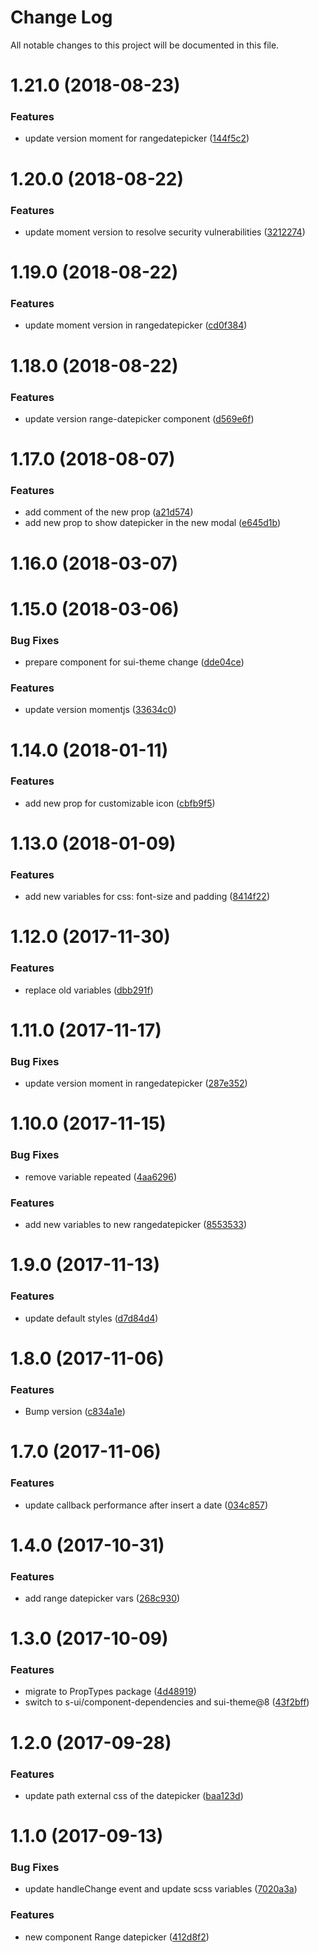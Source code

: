 # Change Log

All notable changes to this project will be documented in this file.

<a name="1.21.0"></a>
# 1.21.0 (2018-08-23)


### Features

* update version moment for rangedatepicker ([144f5c2](https://github.com/SUI-Components/sui-components/commit/144f5c2))



<a name="1.20.0"></a>
# 1.20.0 (2018-08-22)


### Features

* update moment version to resolve security vulnerabilities ([3212274](https://github.com/SUI-Components/sui-components/commit/3212274))



<a name="1.19.0"></a>
# 1.19.0 (2018-08-22)


### Features

* update moment version in rangedatepicker ([cd0f384](https://github.com/SUI-Components/sui-components/commit/cd0f384))



<a name="1.18.0"></a>
# 1.18.0 (2018-08-22)


### Features

* update version range-datepicker component ([d569e6f](https://github.com/SUI-Components/sui-components/commit/d569e6f))



<a name="1.17.0"></a>
# 1.17.0 (2018-08-07)


### Features

* add comment of the new prop ([a21d574](https://github.com/SUI-Components/sui-components/commit/a21d574))
* add new prop to show datepicker in the new modal ([e645d1b](https://github.com/SUI-Components/sui-components/commit/e645d1b))



<a name="1.16.0"></a>
# 1.16.0 (2018-03-07)



<a name="1.15.0"></a>
# 1.15.0 (2018-03-06)


### Bug Fixes

* prepare component for sui-theme change ([dde04ce](https://github.com/SUI-Components/sui-components/commit/dde04ce))


### Features

* update version momentjs ([33634c0](https://github.com/SUI-Components/sui-components/commit/33634c0))



<a name="1.14.0"></a>
# 1.14.0 (2018-01-11)


### Features

* add new prop for customizable icon ([cbfb9f5](https://github.com/SUI-Components/sui-components/commit/cbfb9f5))



<a name="1.13.0"></a>
# 1.13.0 (2018-01-09)


### Features

* add new variables for css: font-size and padding ([8414f22](https://github.com/SUI-Components/sui-components/commit/8414f22))



<a name="1.12.0"></a>
# 1.12.0 (2017-11-30)


### Features

* replace old variables ([dbb291f](https://github.com/SUI-Components/sui-components/commit/dbb291f))



<a name="1.11.0"></a>
# 1.11.0 (2017-11-17)


### Bug Fixes

* update version moment in rangedatepicker ([287e352](https://github.com/SUI-Components/sui-components/commit/287e352))



<a name="1.10.0"></a>
# 1.10.0 (2017-11-15)


### Bug Fixes

* remove variable repeated ([4aa6296](https://github.com/SUI-Components/sui-components/commit/4aa6296))


### Features

* add new variables to new rangedatepicker ([8553533](https://github.com/SUI-Components/sui-components/commit/8553533))



<a name="1.9.0"></a>
# 1.9.0 (2017-11-13)


### Features

* update default styles ([d7d84d4](https://github.com/SUI-Components/sui-components/commit/d7d84d4))



<a name="1.8.0"></a>
# 1.8.0 (2017-11-06)


### Features

* Bump version ([c834a1e](https://github.com/SUI-Components/sui-components/commit/c834a1e))



<a name="1.7.0"></a>
# 1.7.0 (2017-11-06)


### Features

* update callback performance after insert a date ([034c857](https://github.com/SUI-Components/sui-components/commit/034c857))



<a name="1.4.0"></a>
# 1.4.0 (2017-10-31)


### Features

* add range datepicker vars ([268c930](https://github.com/SUI-Components/sui-components/commit/268c930))



<a name="1.3.0"></a>
# 1.3.0 (2017-10-09)


### Features

* migrate to PropTypes package ([4d48919](https://github.com/SUI-Components/sui-components/commit/4d48919))
* switch to s-ui/component-dependencies and sui-theme@8 ([43f2bff](https://github.com/SUI-Components/sui-components/commit/43f2bff))



<a name="1.2.0"></a>
# 1.2.0 (2017-09-28)


### Features

* update path external css of the datepicker ([baa123d](https://github.com/SUI-Components/sui-components/commit/baa123d))



<a name="1.1.0"></a>
# 1.1.0 (2017-09-13)


### Bug Fixes

* update handleChange event and update scss variables ([7020a3a](https://github.com/SUI-Components/sui-components/commit/7020a3a))


### Features

* new component Range datepicker ([412d8f2](https://github.com/SUI-Components/sui-components/commit/412d8f2))



